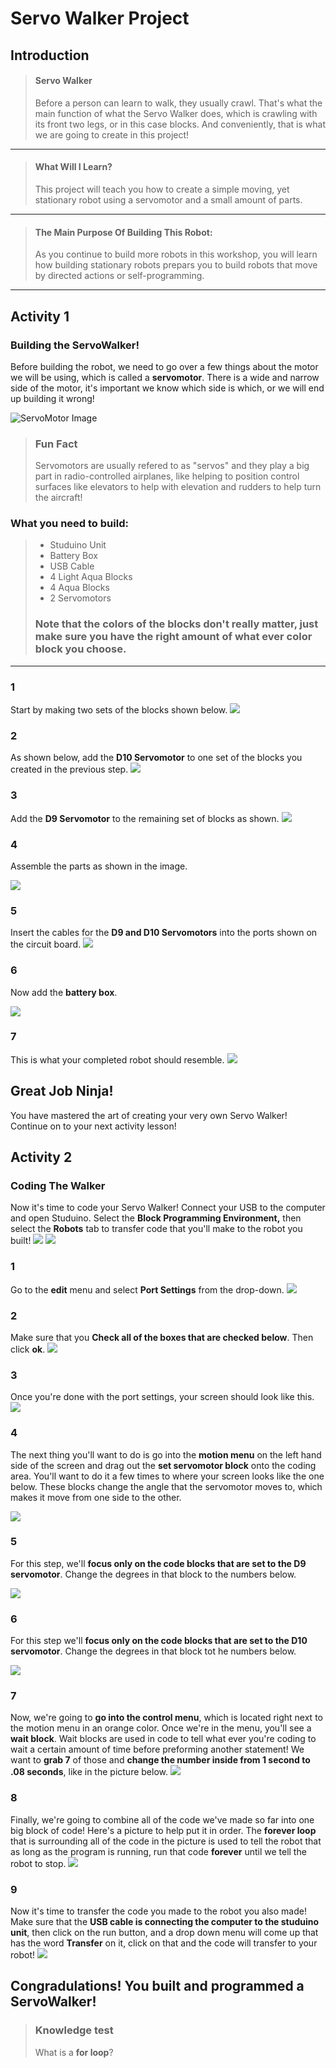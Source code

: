 # Servo Walker Project 
## Introduction
> #### Servo Walker 
> Before a person can learn to walk, they usually crawl. That's what the main function of what the Servo Walker does, which is crawling with its front two legs, or in this case blocks. And conveniently, that is what we are going to create in this project!

---

> #### What Will I Learn?
> This project will teach you how to create a simple moving, yet stationary robot using a servomotor and a small amount of parts.

---

> #### The Main Purpose Of Building This Robot:
> As you continue to build more robots in this workshop, you will learn how building stationary robots prepars you to build robots that move by directed actions or self-programming.

---

## Activity 1
### Building the ServoWalker!
Before building the robot, we need to go over a few things about the motor we will be using, which is called a **servomotor**. There is a wide and narrow side of the motor, it's important we know which side is which, or we will end up building it wrong! 

![ServoMotor Image](./ServoMotor_Snippet.JPG)

> ### Fun Fact
> Servomotors are usually refered to as "servos" and they play a big part in radio-controlled airplanes, like helping to position control surfaces like elevators to help with elevation and rudders to help turn the aircraft!



### What you need to build:
> * Studuino Unit
> * Battery Box
> * USB Cable
> * 4 Light Aqua Blocks
> * 4 Aqua Blocks
> * 2 Servomotors
> ### Note that the colors of the blocks don't really matter, just make sure you have the right amount of what ever color block you choose.

---

### 1
Start by making two sets of the blocks shown below.
![](./1.JPG)

### 2 
As shown below, add the **D10 Servomotor** to one set of the blocks you created in the previous step.
![](./2.JPG)

### 3 
Add the **D9 Servomotor** to the remaining set of blocks as shown.
![](./3.JPG)

### 4 
Assemble the parts as shown in the image.

![](./4.JPG)

### 5 
Insert the cables for the **D9 and D10 Servomotors** into the ports shown on the circuit board.
![](./5.JPG)

### 6 
Now add the **battery box**.

![](./6.JPG)

### 7 
This is what your completed robot should resemble.
![](./7.JPG)

## Great Job Ninja!
You have mastered the art of creating your very own Servo Walker! Continue on to your next activity lesson!

## Activity 2
### Coding The Walker 
Now it's time to code your Servo Walker! Connect your USB to the computer and open Studuino. Select the **Block Programming Environment,** then select the **Robots** tab to transfer code that you'll make to the robot you built!
![](./code1One.JPG)
![](./code2Two.JPG)

### 1
Go to the **edit** menu and select **Port Settings** from the drop-down. 
![](./code3Three.JPG)

### 2 
Make sure that you **Check all of the boxes that are checked below**. Then click **ok**.
![](./code4Four.JPG)

### 3 
Once you're done with the port settings, your screen should look like this.
![](./code5.JPG)

### 4 
The next thing you'll want to do is go into the **motion menu** on the left hand side of the screen and drag out the **set servomotor block** onto the coding area. You'll want to do it a few times to where your screen looks like the one below. These blocks change the angle that the servomotor moves to, which makes it move from one side to the other.

![](./code6.JPG)

### 5
For this step, we'll **focus only on the code blocks that are set to the D9 servomotor**. Change the degrees in that block to the numbers below.

![](./code7.JPG)


### 6 
For this step we'll **focus only on the code blocks that are set to the D10 servomotor**. Change the degrees in that block tot he numbers below.

![](./code8.JPG)

### 7 
Now, we're going to **go into the control menu**, which is located right next to the motion menu in an orange color. Once we're in the menu, you'll see a **wait block**. Wait blocks are used in code to tell what ever you're coding to wait a certain amount of time before preforming another statement! We want to **grab 7** of those and **change the number inside from 1 second to .08 seconds**, like in the picture below.
![](./code9.JPG)

### 8
Finally, we're going to combine all of the code we've made so far into one big block of code! Here's a picture to help put it in order. The **forever loop** that is surrounding all of the code in the picture is used to tell the robot that as long as the program is running, run that code **forever** until we tell the robot to stop.
![](./code10.JPG)

### 9 
Now it's time to transfer the code you made to the robot you also made! Make sure that the **USB cable is connecting the computer to the studuino unit**, then click on the run button, and a drop down menu will come up that has the word **Transfer** on it, click on that and the code will transfer to your robot! 
![](./code11.JPG)
## Congradulations! You built and programmed a ServoWalker!

> ### Knowledge test
> What is a **for loop**?

